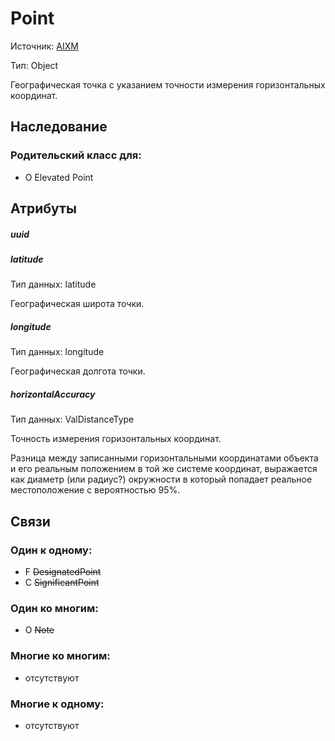 Point
====
Источник: [AIXM](https://extranet.eurocontrol.int/http://webprisme.cfmu.eurocontrol.int/aixmwiki_public/bin/view/AIXM/Class_Point)

Тип: Object

Географическая точка с указанием точности измерения горизонтальных координат.

## Наследование

### Родительский класс для:
- O Elevated Point

## Атрибуты

##### uuid

##### latitude
Тип данных: latitude

Географическая широта точки.

##### longitude
Тип данных: longitude

Географическая долгота точки.

##### horizontalAccuracy
Тип данных: ValDistanceType

Точность измерения горизонтальных координат.

Разница между записанными горизонтальными координатами объекта и его реальным положением в той же системе координат, выражается как диаметр (или радиус?) окружности в который попадает реальное местоположение с вероятностью 95%.

## Связи

### Один к одному:

- F ~~DesignatedPoint~~
- C ~~SignificantPoint~~

### Один ко многим:

- O ~~Note~~

### Многие ко многим:

- отсутствуют

### Многие к одному:

- отсутствуют
